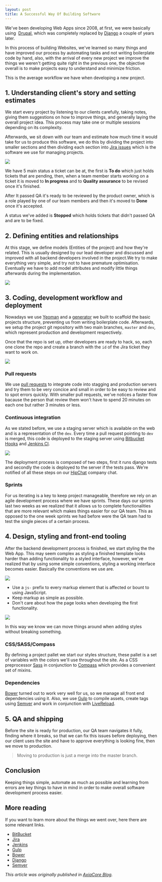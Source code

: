 ```yaml
---
layout: post
title: A Successful Way Of Building Software
---
```


We've been developing Web Apps since 2008, at first, we were basically using  [Drupal](https://www.drupal.org/), which was completely replaced by [Django](https://www.djangoproject.com/) a couple of years later.

In this process of building Websites, we've learned so many things and have improved our process by automating tasks and not writing boilerplate code by hand, also, with the arrival of every new project we improve the things we weren't getting quite right in the previous one, the objective overall is to make projects easy to understand and minimize friction.

This is the average workflow we have when developing a new project.

## 1\. Understanding client's story and setting estimates

We start every project by listening to our clients carefully, taking notes, giving them suggestions on how to improve things, and generally laying the overall project idea. This process may take one or multiple sessions depending on its complexity.

Afterwards, we sit down with our team and estimate how much time it would take for us to produce this software, we do this by dividing the project into smaller sections and then dividing each section into [Jira issues](https://www.atlassian.com/software/jira) which is the software we use for managing projects.

![](http://axiacore.s3.amazonaws.com/inlines/jira-board.1425574971.jpg)

We have 5 main status a ticket can be at, the first is **To do** which just holds tickets that are pending, then, when a team member starts working on a ticket it is moved to **In progress** and to **Quality assurance** to be revised once it's finished.

After It passed QA it's ready to be reviewed by the product owner, which is a role played by one of our team members and then it's moved to **Done** once it's accepted.

A status we've added is **Stopped** which holds tickets that didn't passed QA and are to be fixed.

## 2. Defining entities and relationships

At this stage, we define models (Entities of the project) and how they're related. This is usually designed by our lead developer and discussed and improved with all backend developers involved in the project.We try to make everything very simple, and try not to have premature optimisation. Eventually we have to add model attributes and modify little things afterwards during the implementation.

![](http://axiacore.s3.amazonaws.com/inlines/models.1425645970.png)

## 3\. Coding, development workflow and deployment

Nowadays we use [Yeoman](http://yeoman.io/) and a [generator](https://github.com/AxiaCore/generator-django-axiacore) we built to scaffold the basic projects structure, preventing us from writing boilerplate code. Afterwards, we setup the project git repository with two main branches, `master` and `dev`, which represent production and development respectively.

Once that the repo is set up, other developers are ready to hack, so, each one clone the repo and create a branch with the `id` of the Jira ticket they want to work on.

![](http://axiacore.s3.amazonaws.com/inlines/Screen%20Shot%202015-03-05%20at%2012.13.03%20PM.1425575632.png)

### Pull requests

We use [pull requests](https://www.atlassian.com/git/tutorials/making-a-pull-request/how-it-works) to integrate code into stagging and production servers and try them to be very concice and small in order to be easy to review and to spot errors quickly. With smaller pull requests, we've notices a faster flow bacause the person that review them won't have to spend 20 minutes on each one but rather 3 minutes or less.

### Continuous integration

As we stated before, we use a staging server which is available on the web and is a representation of the `dev`. Every time a pull request pointing to `dev` is merged, this code is deployed to the staging server using [Bitbucket Hooks](https://confluence.atlassian.com/display/BITBUCKET/Manage+Bitbucket+hooks) and [Jenkins CI](http://jenkins-ci.org/).

![](http://axiacore.s3.amazonaws.com/inlines/hipchat.1425644091.png)

The deployment process is composed of two steps, first it runs django tests and secondly the code is deployed to the server if the tests pass. We're notified of all these steps on our [HipChat](https://www.hipchat.com/) company chat.

### Sprints

For us iterating is a key to keep project manageable, therefore we rely on an agile development process where we have sprints. These days our sprints last two weeks as we realized that it allows us to complete functionalities that are more relevant which makes things easier for our QA team. This as opposed to the one week sprints we had before were the QA team had to test the single pieces of a certain process.

## 4\. Design, styling and front-end tooling

After the backend development process is finished, we start styling the the Web App. This may seem complex as styling a finished template looks harder than adding functionality to a styled interface, however, we've realized that by using some simple conventions, styling a working interface becomes easier. Basically the conventions we use are.

![](http://axiacore.s3.amazonaws.com/inlines/unstyled.1425644830.png)

*   Use a `js-` prefix to every markup element that is affected or bount to using JavaScript.
*   Keep markup as simple as possible.
*   Don't care about how the page looks when developing the first functionality.

![](http://axiacore.s3.amazonaws.com/inlines/styled.1425644897.png)

In this way we know we can move things around when adding styles without breaking something.

### CSS/SASS/Compass

By defining a project pallet we start our styles structure, these pallet is a set of variables with the colors we'll use throughout the site. As a CSS preprocessor [Sass](http://sass-lang.com/) in conjunction to [Compass](http://compass-style.org/) which provides a convenient set of mixins.

### Dependencies

[Bower](http://bower.io/) turned out to work very well for us, so we manage all front end dependencies using it. Also, we use [Gulp](http://gulpjs.com/) to compile assets, create tags using [Semver](http://semver.org/) and work in conjunction with [LiveReload](https://chrome.google.com/webstore/detail/livereload/jnihajbhpnppcggbcgedagnkighmdlei?hl=en).

## 5\. QA and shipping

Before the site is ready for production, our QA team navigates it fully, finding where it breaks, so that we can fix this issues before deploying, then our client uses the site and have to approve everything is looking fine, then we move to production.

> Moving to production is just a merge into the master branch.

## Conclusion

Keeping things simple, automate as much as possible and learning from errors are key things to have in mind in order to make overall software development process easier.

## More reading

If you want to learn more about the things we went over, here there are some relevant links.

*   [BitBucket](http://bitbucket.org/)
*   [Jira](https://www.atlassian.com/software/jira)
*   [Jenkins](http://jenkins-ci.org/)
*   [Gulp](http://gulpjs.com/)
*   [Bower](http://bower.io)
*   [Django](https://www.djangoproject.com/)
*   [Semver](http://semver.org/)

*This article was originally published in [AxiaCore Blog](http://axiacore.com/blog/successful-way-building-software/).*
